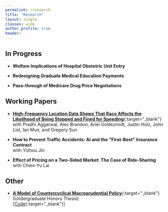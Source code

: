 ```yaml
---
permalink: /research
title: "Research"
layout: single
classes: wide
author_profile: true
header:
---
```


## In Progress

- **Welfare Implications of Hospital Obstetric Unit Entry**

- **Redesigning Graduate Medical Education Payments**

- **Pass-through of Medicare Drug Price Negotiations**

## Working Papers

- [**High-Frequency Location Data Shows That Race Affects the Likelihood of Being Stopped and Fined for Speeding**](https://papers.ssrn.com/sol3/papers.cfm?abstract_id=4298671){:target="_blank"}
	<br>with Pradhi Aggarwal, Alec Brandon, Ariel Goldszmidt, Justin Holz, John List, Ian Muir, and Gregory Sun

- **How to Prevent Traffic Accidents: AI and the "First-Best" Insurance Contract**
	<br>with Yizhou Jin

- **Effect of Pricing on a Two-Sided Market: The Case of Ride-Sharing**
	<br>with Chien-Yu Lai

## Other

- [**A Model of Countercyclical Macroprudential Policy**](/assets/docs/YuThomas_HonorsThesis.pdf){:target="_blank"} (Undergraduate Honors Thesis)
	<br>[[Code](https://github.com/thomasyu1000/yu2019_thesis/){:target="_blank"}]
